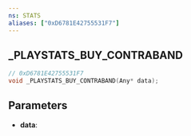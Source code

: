 ```yaml
---
ns: STATS
aliases: ["0xD6781E42755531F7"]
---
```

## _PLAYSTATS_BUY_CONTRABAND

```c
// 0xD6781E42755531F7
void _PLAYSTATS_BUY_CONTRABAND(Any* data);
```


## Parameters
* **data**: 

